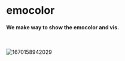 # emocolor
<h4>We make way to show the emocolor and vis.</h4>
<br>


![1670158942029](https://user-images.githubusercontent.com/81515589/205492006-aedf352e-589b-4448-b17d-f3f431fb1c86.jpg)
